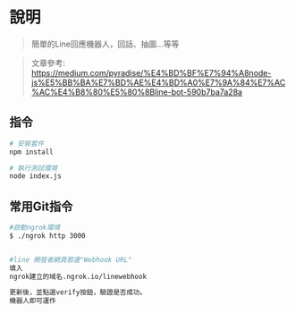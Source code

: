 # 說明

> 簡單的Line回應機器人，回話、抽圖...等等

>文章參考:
https://medium.com/pyradise/%E4%BD%BF%E7%94%A8node-js%E5%BB%BA%E7%BD%AE%E4%BD%A0%E7%9A%84%E7%AC%AC%E4%B8%80%E5%80%8Bline-bot-590b7ba7a28a

## 指令

``` bash
# 安裝套件
npm install

# 執行測試環境
node index.js

```

## 常用Git指令

``` bash
#啟動ngrok環境
$ ./ngrok http 3000


#line 開發者網頁那邊"Webhook URL"
填入
ngrok建立的域名.ngrok.io/linewebhook

更新後，並點選verify按鈕，驗證是否成功。
機器人即可運作
```